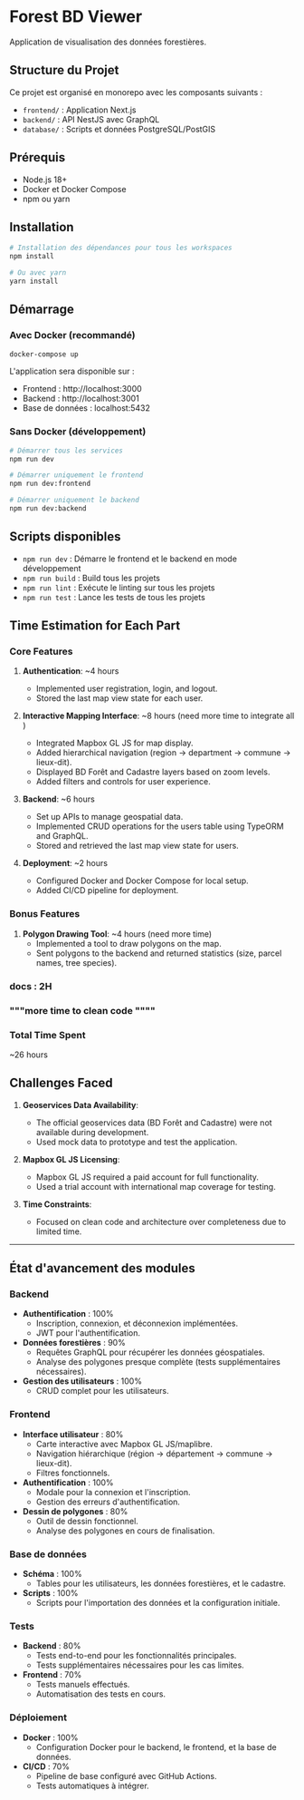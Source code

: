 # Forest BD Viewer

Application de visualisation des données forestières.

## Structure du Projet

Ce projet est organisé en monorepo avec les composants suivants :
- `frontend/` : Application Next.js
- `backend/` : API NestJS avec GraphQL
- `database/` : Scripts et données PostgreSQL/PostGIS

## Prérequis

- Node.js 18+
- Docker et Docker Compose
- npm ou yarn

## Installation

```bash
# Installation des dépendances pour tous les workspaces
npm install

# Ou avec yarn
yarn install
```

## Démarrage

### Avec Docker (recommandé)

```bash
docker-compose up
```

L'application sera disponible sur :
- Frontend : http://localhost:3000
- Backend : http://localhost:3001
- Base de données : localhost:5432

### Sans Docker (développement)

```bash
# Démarrer tous les services
npm run dev

# Démarrer uniquement le frontend
npm run dev:frontend

# Démarrer uniquement le backend
npm run dev:backend
```

## Scripts disponibles

- `npm run dev` : Démarre le frontend et le backend en mode développement
- `npm run build` : Build tous les projets
- `npm run lint` : Exécute le linting sur tous les projets
- `npm run test` : Lance les tests de tous les projets

## Time Estimation for Each Part

### Core Features
1. **Authentication**: ~4 hours
   - Implemented user registration, login, and logout.
   - Stored the last map view state for each user.

2. **Interactive Mapping Interface**: ~8 hours (need more time to integrate all )
   - Integrated Mapbox GL JS for map display.
   - Added hierarchical navigation (region → department → commune → lieux-dit).
   - Displayed BD Forêt and Cadastre layers based on zoom levels.
   - Added filters and controls for user experience.

3. **Backend**: ~6 hours
   - Set up APIs to manage geospatial data.
   - Implemented CRUD operations for the users table using TypeORM and GraphQL.
   - Stored and retrieved the last map view state for users.

4. **Deployment**: ~2 hours
   - Configured Docker and Docker Compose for local setup.
   - Added CI/CD pipeline for deployment.

### Bonus Features
1. **Polygon Drawing Tool**: ~4 hours (need more time)
   - Implemented a tool to draw polygons on the map.
   - Sent polygons to the backend and returned statistics (size, parcel names, tree species).

### docs : 2H
### """more time to clean code """"

 
### Total Time Spent
~26 hours

## Challenges Faced
1. **Geoservices Data Availability**:
   - The official geoservices data (BD Forêt and Cadastre) were not available during development.
   - Used mock data to prototype and test the application.

2. **Mapbox GL JS Licensing**:
   - Mapbox GL JS required a paid account for full functionality.
   - Used a trial account with international map coverage for testing.

3. **Time Constraints**:
   - Focused on clean code and architecture over completeness due to limited time.

---

## État d'avancement des modules

### Backend
- **Authentification** : 100%
  - Inscription, connexion, et déconnexion implémentées.
  - JWT pour l'authentification.
- **Données forestières** : 90%
  - Requêtes GraphQL pour récupérer les données géospatiales.
  - Analyse des polygones presque complète (tests supplémentaires nécessaires).
- **Gestion des utilisateurs** : 100%
  - CRUD complet pour les utilisateurs.

### Frontend
- **Interface utilisateur** : 80%
  - Carte interactive avec Mapbox GL JS/maplibre.
  - Navigation hiérarchique (région → département → commune → lieux-dit).
  - Filtres fonctionnels.
- **Authentification** : 100%
  - Modale pour la connexion et l'inscription.
  - Gestion des erreurs d'authentification.
- **Dessin de polygones** : 80%
  - Outil de dessin fonctionnel.
  - Analyse des polygones en cours de finalisation.

### Base de données
- **Schéma** : 100%
  - Tables pour les utilisateurs, les données forestières, et le cadastre.
- **Scripts** : 100%
  - Scripts pour l'importation des données et la configuration initiale.

### Tests
- **Backend** : 80%
  - Tests end-to-end pour les fonctionnalités principales.
  - Tests supplémentaires nécessaires pour les cas limites.
- **Frontend** : 70%
  - Tests manuels effectués.
  - Automatisation des tests en cours.

### Déploiement
- **Docker** : 100%
  - Configuration Docker pour le backend, le frontend, et la base de données.
- **CI/CD** : 70%
  - Pipeline de base configuré avec GitHub Actions.
  - Tests automatiques à intégrer.